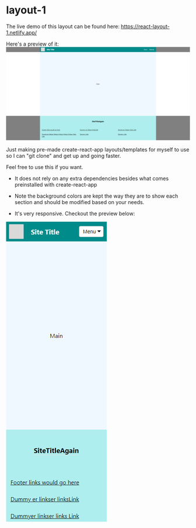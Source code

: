 # layout-1

The live demo of this layout can be found here:
<https://react-layout-1.netlify.app/>

Here's a preview of it:
![layout-1 preview](/src/assets/layout-1-preview.png)

Just making pre-made create-react-app layouts/templates for myself to use so I can "git clone" and get up and going faster.

Feel free to use this if you want.

- It does not rely on any extra dependencies besides what comes preinstalled with create-react-app

- Note the background colors are kept the way they are to show each section and should be modified based on your needs.

- It's very responsive. Checkout the preview below:

![layout-1 responsive preview](/src/assets/layout-1-responsive-preview.png)
